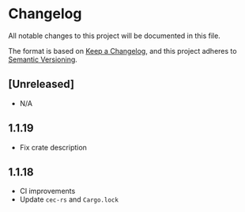 # Changelog

All notable changes to this project will be documented in this file.

The format is based on [Keep a Changelog](https://keepachangelog.com/en/1.0.0/),
and this project adheres to [Semantic Versioning](https://semver.org/spec/v2.0.0.html).

## [Unreleased]

- N/A

## 1.1.19

- Fix crate description

## 1.1.18

- CI improvements
- Update `cec-rs` and `Cargo.lock`
